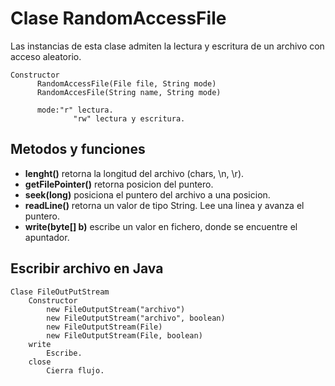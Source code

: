# Clase RandomAccessFile

Las instancias de esta clase admiten la lectura y escritura de un archivo con acceso aleatorio.

```text
Constructor
      RandomAccessFile(File file, String mode)
      RandomAccesFile(String name, String mode)

      mode:"r" lectura.
              "rw" lectura y escritura.
```

## Metodos y funciones

* **lenght()** retorna la longitud del archivo (chars, \n, \r).
* **getFilePointer()** retorna posicion del puntero.
* **seek(long)** posiciona el puntero del archivo a una posicion.
* **readLine()** retorna un valor de tipo String. Lee una linea y avanza el puntero.
* **write(byte[] b)** escribe un valor en fichero, donde se encuentre el apuntador.

## Escribir archivo en Java

```text
Clase FileOutPutStream
    Constructor
        new FileOutputStream("archivo")
        new FileOutputStream("archivo", boolean)
        new FileOutputStream(File)
        new FileOutputStream(File, boolean)
    write
        Escribe.
    close
        Cierra flujo.
```
